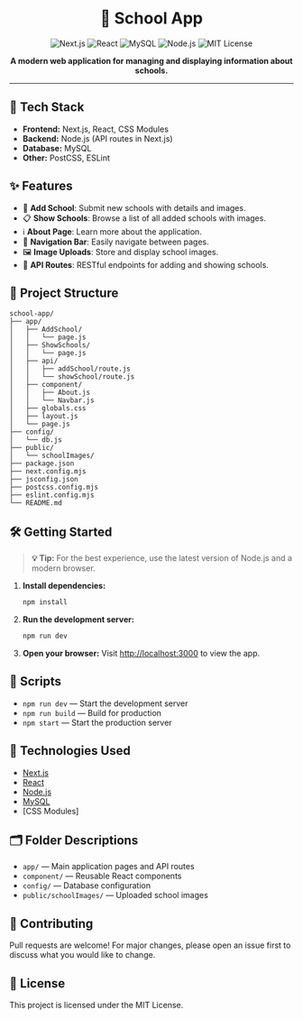 

<div align="center">
	<h1>🏫 School App</h1>
	<p>
		<img src="https://img.shields.io/badge/Next.js-13-blue?logo=next.js" alt="Next.js" />
		<img src="https://img.shields.io/badge/React-18-61DAFB?logo=react" alt="React" />
		<img src="https://img.shields.io/badge/MySQL-8.0-blue?logo=mysql" alt="MySQL" />
		<img src="https://img.shields.io/badge/Node.js-20-green?logo=node.js" alt="Node.js" />
		<img src="https://img.shields.io/badge/License-MIT-yellow.svg" alt="MIT License" />
	</p>
	<p><b>A modern web application for managing and displaying information about schools.</b></p>
</div>

---


## 🚀 Tech Stack

- **Frontend:** Next.js, React, CSS Modules
- **Backend:** Node.js (API routes in Next.js)
- **Database:** MySQL
- **Other:** PostCSS, ESLint


## ✨ Features

- 🏫 **Add School**: Submit new schools with details and images.
- 📋 **Show Schools**: Browse a list of all added schools with images.
- ℹ️ **About Page**: Learn more about the application.
- 🧭 **Navigation Bar**: Easily navigate between pages.
- 🖼️ **Image Uploads**: Store and display school images.
- 🔗 **API Routes**: RESTful endpoints for adding and showing schools.


## 📁 Project Structure

```text
school-app/
├── app/
│   ├── AddSchool/
│   │   └── page.js
│   ├── ShowSchools/
│   │   └── page.js
│   ├── api/
│   │   ├── addSchool/route.js
│   │   └── showSchool/route.js
│   ├── component/
│   │   ├── About.js
│   │   └── Navbar.js
│   ├── globals.css
│   ├── layout.js
│   └── page.js
├── config/
│   └── db.js
├── public/
│   └── schoolImages/
├── package.json
├── next.config.mjs
├── jsconfig.json
├── postcss.config.mjs
├── eslint.config.mjs
└── README.md
```


## 🛠️ Getting Started

> **💡 Tip:** For the best experience, use the latest version of Node.js and a modern browser.

1. **Install dependencies:**
	```bash
	npm install
	```
2. **Run the development server:**
	```bash
	npm run dev
	```
3. **Open your browser:**
	Visit [http://localhost:3000](http://localhost:3000) to view the app.


## 📜 Scripts

- `npm run dev` — Start the development server
- `npm run build` — Build for production
- `npm start` — Start the production server


## 🧰 Technologies Used

- [Next.js](https://nextjs.org/)
- [React](https://react.dev/)
- [Node.js](https://nodejs.org/)
- [MySQL](https://www.mysql.com/)
- [CSS Modules]


## 🗂️ Folder Descriptions

- `app/` — Main application pages and API routes
- `component/` — Reusable React components
- `config/` — Database configuration
- `public/schoolImages/` — Uploaded school images


## 🤝 Contributing

Pull requests are welcome! For major changes, please open an issue first to discuss what you would like to change.


## 📝 License

This project is licensed under the MIT License.
